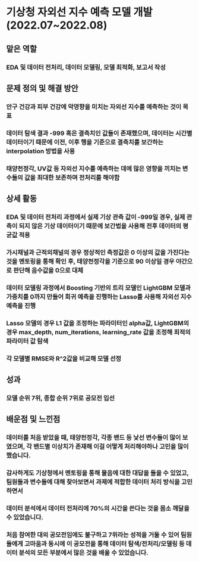 # 기상청 자외선 지수 예측 모델 개발 (2022.07~2022.08)

## 맡은 역할
### EDA 및 데이터 전처리, 데이터 모델링, 모델 최적화, 보고서 작성

## 문제 정의 및 해결 방안
### 안구 건강과 피부 건강에 악영향을 미치는 자외선 지수를 예측하는 것이 목표
### 데이터 탐색 결과 -999 혹은 결측치인 값들이 존재했으며, 데이터는 시간별 데이터이기 때문에 이전, 이후 행을 기준으로 결측치를 보간하는 interpolation 방법을 사용
### 태양천정각, UV값 등 자외선 지수를 예측하는 데에 많은 영향을 끼치는 변수들의 값을 최대한 보존하며 전처리를 해야함

## 상세 활동
### EDA 및 데이터 전처리 과정에서 실제 기상 관측 값이 -999일 경우, 실제 관측이 되지 않은 기상 데이터이기 때문에 보간법을 사용해 전후 데이터의 평균값 적용
### 가시채널과 근적외채널의 경우 정상적인 측정값은 0 이상의 값을 가진다는 것을 멘토링을 통해 확인 후, 태양천정각을 기준으로 90 이상일 경우 야간으로 판단해 음수값을 0으로 대체
### 데이터 모델링 과정에서 Boosting 기반의 트리 모델인 LightGBM 모델과 가중치를 0까지 만들어 회귀 예측을 진행하는 Lasso를 사용해 자외선 지수 예측을 진행
### Lasso 모델의 경우 L1 값을 조정하는 파라미터인 alpha값, LightGBM의 경우 max_depth, num_iterations, learning_rate 값을 조정해 최적의 파라미터 값 탐색
### 각 모델별 RMSE와 R^2값을 비교해 모델 선정

## 성과
### 모델 순위 7위, 종합 순위 7위로 공모전 입선

## 배운점 및 느낀점
### 데이터를 처음 받았을 때, 태양천정각, 각종 밴드 등 낯선 변수들이 많이 보였으며, 각 밴드별 이상치가 존재해 이걸 어떻게 처리해야하나 고민을 많이 했습니다.
### 감사하게도 기상청에서 멘토링을 통해 물음에 대한 대답을 들을 수 있었고, 팀원들과 변수들에 대해 찾아보면서 과제에 적합한 데이터 처리 방식을 고민하면서
### 데이터 분석에서 데이터 전처리에 70%의 시간을 쓴다는 것을 몸소 깨달을 수 있었습니다.
### 처음 참여한 대외 공모전임에도 불구하고 7위라는 성적을 거둘 수 있어 팀원들에게 고마움과 동시에 이 공모전을 통해 데이터 탐색/전처리/모델링 등 데이터 분석의 모든 부분에서 많은 것을 배울 수 있었습니다.
